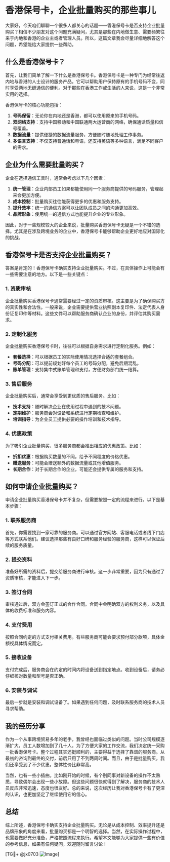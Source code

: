 # 香港保号卡，企业批量购买的那些事儿

大家好，今天咱们聊聊一个很多人都关心的话题——香港保号卡是否支持企业批量购买？相信不少朋友对这个问题充满疑问，尤其是那些在内地做生意、需要频繁往来于内地和香港的企业主或者管理人员。所以，这篇文章我会尽量详细地解答这个问题，希望能给大家提供一些帮助。

## 什么是香港保号卡？

首先，让我们简单了解一下什么是香港保号卡。香港保号卡是一种专门为经常往返内地与香港的人士设计的服务产品。它可以帮助用户保持原有的手机号码不变，同时享受两地无缝通信的便利。对于那些在香港工作或生活的人来说，这是一个非常实用的选择。

香港保号卡的核心功能包括：

1. **号码保留**：无论你在内地还是香港，都可以使用原来的手机号码。
2. **双网络支持**：支持中国移动和中国联通两大运营商的网络，确保通话质量和信号覆盖。
3. **数据流量**：提供便捷的数据流量服务，方便随时随地处理工作事务。
4. **多语言支持**：不仅支持普通话和粤语，还支持英语等多种语言，满足不同客户的需求。

## 企业为什么需要批量购买？

企业在选择通信工具时，通常会考虑以下几个因素：

1. **统一管理**：企业内部员工如果都能使用同一个服务商提供的号码服务，管理起来会更加方便。
2. **成本控制**：批量购买往往能获得更多的优惠和服务支持。
3. **提升效率**：统一的通信方案可以让团队成员之间的沟通更加高效。
4. **品牌形象**：使用统一的通信方式也能提升企业的专业形象。

因此，对于一些规模较大的企业来说，批量购买香港保号卡无疑是一个不错的选择。尤其是在涉及跨境业务的企业中，香港保号卡能够帮助企业更好地应对国际化的挑战。

## 香港保号卡是否支持企业批量购买？

答案是肯定的！香港保号卡确实支持企业批量购买。不过，在具体操作上可能会有一些需要注意的地方。以下是一些关键点：

### 1. **资质审核**
企业批量购买香港保号卡通常需要经过一定的资质审核。这主要是为了确保购买方的真实性和合法性。一般来说，企业需要提供营业执照副本复印件、法定代表人身份证复印件等材料。这些文件可以帮助服务商确认企业的身份，并评估其购买需求。

### 2. **定制化服务**
企业批量购买香港保号卡时，往往可以根据自身需求进行定制化服务。例如：
   - **套餐选择**：可以根据员工的实际使用情况选择合适的套餐组合。
   - **号码分配**：可以提前规划好每个员工的号码分配，避免后期混乱。
   - **账单管理**：支持集中式账单管理和支付，方便财务部门统一结算。

### 3. **售后服务**
企业批量购买后，通常会享受到更优质的售后服务。比如：
   - **技术支持**：随时解决企业在使用过程中遇到的技术问题。
   - **定期维护**：服务商会对设备和系统进行定期检查和维护。
   - **培训指导**：为企业员工提供必要的操作培训和技术指导。

### 4. **优惠政策**
为了吸引企业批量购买，很多服务商都会推出相应的优惠政策。比如：
   - **折扣优惠**：根据购买数量的不同，给予不同程度的价格优惠。
   - **赠送服务**：可能会赠送额外的数据流量或其他增值服务。
   - **长期合作**：对于长期合作的企业，可能还会提供专属的服务和支持。

## 如何申请企业批量购买？

申请企业批量购买香港保号卡并不复杂，但需要按照一定的流程来进行。以下是基本步骤：

### 1. **联系服务商**
首先，你需要找到一家可靠的服务商。可以通过官方网站、客服电话或者线下门店等方式联系他们。建议选择那些有良好口碑和服务经验的服务商，这样可以保证后续的服务质量。

### 2. **提交资料**
准备好所需的资料后，提交给服务商进行审核。这一步非常重要，因为只有通过了资质审核，才能进入下一步。

### 3. **签订合同**
审核通过后，双方会签订正式的合作合同。合同中会明确双方的权利义务，以及具体的收费标准和服务内容。

### 4. **支付费用**
按照合同约定的方式支付相关费用。有些服务商可能会要求预付部分款项，具体金额视具体情况而定。

### 5. **接收设备**
支付完成后，服务商会在约定的时间内将设备送到指定地点。收到设备后，请务必仔细核对数量和型号是否正确。

### 6. **安装与调试**
最后一步就是安装和调试设备了。如果遇到任何问题，及时联系服务商的技术人员寻求帮助。

## 我的经历分享

作为一个从事跨境贸易多年的老手，我曾经也面临过类似的问题。当时公司规模逐渐扩大，员工人数增加到了几十人。为了方便大家的工作交流，我们决定统一采购一批香港保号卡。整个过程其实还挺顺利的，主要得益于选择了靠谱的服务商。从最初的咨询到最终的交付，前后只用了不到两周时间。而且，由于是批量购买，我们还享受到了不少优惠，整体性价比非常高。

当然，也有一些小插曲。比如刚开始的时候，有个别同事对新设备的操作不太熟悉，导致偶尔会出现一些小故障。但这些问题很快就得到了解决，服务商的技术人员反应非常迅速，态度也很友好。总的来说，这次经历让我对香港保号卡有了更深的认识，也更加坚定了继续使用它的信心。

## 总结

综上所述，香港保号卡确实支持企业批量购买。无论是从成本控制、效率提升还是品牌形象的角度来看，批量购买都是一个明智的选择。当然，在实际操作过程中，也需要做好充分准备，严格按照流程来执行。希望本文能够为大家提供一些有价值的参考信息，如果有任何疑问，欢迎随时留言讨论！

[TG💪+ @jx0703 ![Image](https://github.com/user-attachments/assets/dbca1d08-cadb-493c-b0ec-ad6f7a83f270)]